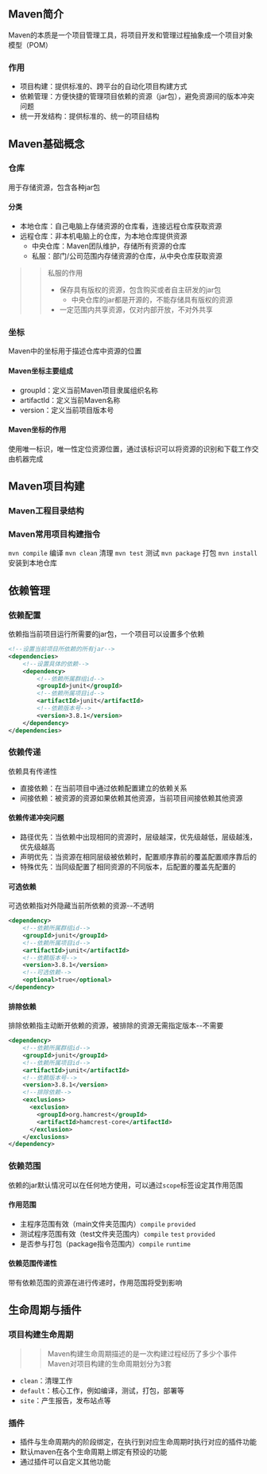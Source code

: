 ## Maven简介
Maven的本质是一个项目管理工具，将项目开发和管理过程抽象成一个项目对象模型（POM）
### 作用
* 项目构建：提供标准的、跨平台的自动化项目构建方式
* 依赖管理：方便快捷的管理项目依赖的资源（jar包），避免资源间的版本冲突问题
* 统一开发结构：提供标准的、统一的项目结构
## Maven基础概念
### 仓库
用于存储资源，包含各种jar包
#### 分类
* 本地仓库：自己电脑上存储资源的仓库看，连接远程仓库获取资源
* 远程仓库：非本机电脑上的仓库，为本地仓库提供资源
  * 中央仓库：Maven团队维护，存储所有资源的仓库
  * 私服：部门/公司范围内存储资源的仓库，从中央仓库获取资源
>> 私服的作用
>> * 保存具有版权的资源，包含购买或者自主研发的jar包 
>>   * 中央仓库的jar都是开源的，不能存储具有版权的资源 
>> * 一定范围内共享资源，仅对内部开放，不对外共享
### 坐标
Maven中的坐标用于描述仓库中资源的位置
#### Maven坐标主要组成
* groupId：定义当前Maven项目隶属组织名称
* artifactId：定义当前Maven名称
* version：定义当前项目版本号
#### Maven坐标的作用
使用唯一标识，唯一性定位资源位置，通过该标识可以将资源的识别和下载工作交由机器完成
## Maven项目构建
### Maven工程目录结构
### Maven常用项目构建指令
`mvn compile` 编译
`mvn clean` 清理
`mvn test` 测试
`mvn package` 打包
`mvn install` 安装到本地仓库
## 依赖管理
### 依赖配置
依赖指当前项目运行所需要的jar包，一个项目可以设置多个依赖
```xml
<!--设置当前项目所依赖的所有jar-->
<dependencies>
    <!--设置具体的依赖-->
    <dependency>
        <!--依赖所属群组id-->
        <groupId>junit</groupId>
        <!--依赖所属项目id-->
        <artifactId>junit</artifactId>
        <!--依赖版本号-->
        <version>3.8.1</version>
    </dependency>
</dependencies>
```
### 依赖传递
依赖具有传递性
* 直接依赖：在当前项目中通过依赖配置建立的依赖关系
* 间接依赖：被资源的资源如果依赖其他资源，当前项目间接依赖其他资源
#### 依赖传递冲突问题
* 路径优先：当依赖中出现相同的资源时，层级越深，优先级越低，层级越浅，优先级越高
* 声明优先：当资源在相同层级被依赖时，配置顺序靠前的覆盖配置顺序靠后的
* 特殊优先：当同级配置了相同资源的不同版本，后配置的覆盖先配置的
#### 可选依赖
可选依赖指对外隐藏当前所依赖的资源--不透明
```xml
<dependency>
    <!--依赖所属群组id-->
    <groupId>junit</groupId>
    <!--依赖所属项目id-->
    <artifactId>junit</artifactId>
    <!--依赖版本号-->
    <version>3.8.1</version>
    <!--可选依赖-->
    <optional>true</optional>
</dependency>
```
#### 排除依赖
排除依赖指主动断开依赖的资源，被排除的资源无需指定版本--不需要
```xml
<dependency>
    <!--依赖所属群组id-->
    <groupId>junit</groupId>
    <!--依赖所属项目id-->
    <artifactId>junit</artifactId>
    <!--依赖版本号-->
    <version>3.8.1</version>
    <!--排除依赖-->
    <exclusions>
      <exclusion>
        <groupId>org.hamcrest</groupId>
        <artifactId>hamcrest-core</artifactId>
      </exclusion>
    </exclusions>
</dependency>
```
### 依赖范围
依赖的jar默认情况可以在任何地方使用，可以通过`scope`标签设定其作用范围
#### 作用范围
* 主程序范围有效（main文件夹范围内）`compile` `provided`
* 测试程序范围有效（test文件夹范围内）`compile` `test` `provided`
* 是否参与打包（package指令范围内）`compile` `runtime`
#### 依赖范围传递性
带有依赖范围的资源在进行传递时，作用范围将受到影响
## 生命周期与插件
### 项目构建生命周期
>> Maven构建生命周期描述的是一次构建过程经历了多少个事件
Maven对项目构建的生命周期划分为3套
* `clean`：清理工作
* `default`：核心工作，例如编译，测试，打包，部署等
* `site`：产生报告，发布站点等
### 插件
* 插件与生命周期内的阶段绑定，在执行到对应生命周期时执行对应的插件功能
* 默认maven在各个生命周期上绑定有预设的功能
* 通过插件可以自定义其他功能